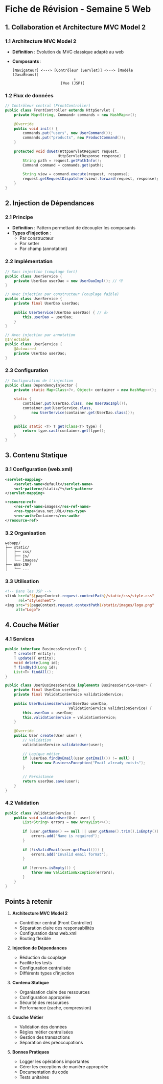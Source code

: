 # Fiche de Révision - Semaine 5 Web

## 1. Collaboration et Architecture MVC Model 2

### 1.1 Architecture MVC Model 2

- **Définition** : Evolution du MVC classique adapté au web
- **Composants** :

  ```plaintext
  [Navigateur] <---> [Contrôleur (Servlet)] <---> [Modèle (JavaBeans)]
                              ↓
                        [Vue (JSP)]
  ```

### 1.2 Flux de données

```java
// Contrôleur central (FrontController)
public class FrontController extends HttpServlet {
    private Map<String, Command> commands = new HashMap<>();
    
    @Override
    public void init() {
        commands.put("users", new UserCommand());
        commands.put("products", new ProductCommand());
    }
    
    protected void doGet(HttpServletRequest request, 
                        HttpServletResponse response) {
        String path = request.getPathInfo();
        Command command = commands.get(path);
        
        String view = command.execute(request, response);
        request.getRequestDispatcher(view).forward(request, response);
    }
}
```

## 2. Injection de Dépendances

### 2.1 Principe

- **Définition** : Pattern permettant de découpler les composants
- **Types d'injection** :
  - Par constructeur
  - Par setter
  - Par champ (annotation)

### 2.2 Implémentation

```java
// Sans injection (couplage fort)
public class UserService {
    private UserDao userDao = new UserDaoImpl(); // 👎
}

// Avec injection par constructeur (couplage faible)
public class UserService {
    private final UserDao userDao;
    
    public UserService(UserDao userDao) { // 👍
        this.userDao = userDao;
    }
}

// Avec injection par annotation
@Injectable
public class UserService {
    @Autowired
    private UserDao userDao;
}
```

### 2.3 Configuration

```java
// Configuration de l'injection
public class DependencyInjector {
    private static Map<Class<?>, Object> container = new HashMap<>();
    
    static {
        container.put(UserDao.class, new UserDaoImpl());
        container.put(UserService.class, 
            new UserService(container.get(UserDao.class)));
    }
    
    public static <T> T get(Class<T> type) {
        return type.cast(container.get(type));
    }
}
```

## 3. Contenu Statique

### 3.1 Configuration (web.xml)

```xml
<servlet-mapping>
    <servlet-name>default</servlet-name>
    <url-pattern>/static/*</url-pattern>
</servlet-mapping>

<resource-ref>
    <res-ref-name>images</res-ref-name>
    <res-type>java.net.URL</res-type>
    <res-auth>Container</res-auth>
</resource-ref>
```

### 3.2 Organisation

```plaintext
webapp/
├── static/
│   ├── css/
│   ├── js/
│   └── images/
├── WEB-INF/
│   └── ...
```

### 3.3 Utilisation

```jsp
<!-- Dans les JSP -->
<link href="${pageContext.request.contextPath}/static/css/style.css" 
      rel="stylesheet">
<img src="${pageContext.request.contextPath}/static/images/logo.png" 
     alt="Logo">
```

## 4. Couche Métier

### 4.1 Services

```java
public interface BusinessService<T> {
    T create(T entity);
    T update(T entity);
    void delete(Long id);
    T findById(Long id);
    List<T> findAll();
}

public class UserBusinessService implements BusinessService<User> {
    private final UserDao userDao;
    private final ValidationService validationService;
    
    public UserBusinessService(UserDao userDao, 
                             ValidationService validationService) {
        this.userDao = userDao;
        this.validationService = validationService;
    }
    
    @Override
    public User create(User user) {
        // Validation
        validationService.validateUser(user);
        
        // Logique métier
        if (userDao.findByEmail(user.getEmail()) != null) {
            throw new BusinessException("Email already exists");
        }
        
        // Persistance
        return userDao.save(user);
    }
}
```

### 4.2 Validation

```java
public class ValidationService {
    public void validateUser(User user) {
        List<String> errors = new ArrayList<>();
        
        if (user.getName() == null || user.getName().trim().isEmpty()) {
            errors.add("Name is required");
        }
        
        if (!isValidEmail(user.getEmail())) {
            errors.add("Invalid email format");
        }
        
        if (!errors.isEmpty()) {
            throw new ValidationException(errors);
        }
    }
}
```

## Points à retenir

1. **Architecture MVC Model 2**
   - Contrôleur central (Front Controller)
   - Séparation claire des responsabilités
   - Configuration dans web.xml
   - Routing flexible

2. **Injection de Dépendances**
   - Réduction du couplage
   - Facilite les tests
   - Configuration centralisée
   - Différents types d'injection

3. **Contenu Statique**
   - Organisation claire des ressources
   - Configuration appropriée
   - Sécurité des ressources
   - Performance (cache, compression)

4. **Couche Métier**
   - Validation des données
   - Règles métier centralisées
   - Gestion des transactions
   - Séparation des préoccupations

5. **Bonnes Pratiques**
   - Logger les opérations importantes
   - Gérer les exceptions de manière appropriée
   - Documentation du code
   - Tests unitaires
